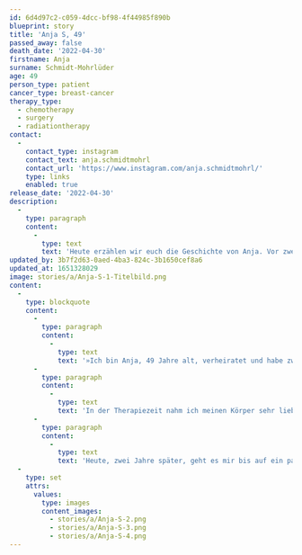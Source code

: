 ```yaml
---
id: 6d4d97c2-c059-4dcc-bf98-4f44985f890b
blueprint: story
title: 'Anja S, 49'
passed_away: false
death_date: '2022-04-30'
firstname: Anja
surname: Schmidt-Mohrlüder
age: 49
person_type: patient
cancer_type: breast-cancer
therapy_type:
  - chemotherapy
  - surgery
  - radiationtherapy
contact:
  -
    contact_type: instagram
    contact_text: anja.schmidtmohrl
    contact_url: 'https://www.instagram.com/anja.schmidtmohrl/'
    type: links
    enabled: true
release_date: '2022-04-30'
description:
  -
    type: paragraph
    content:
      -
        type: text
        text: 'Heute erzählen wir euch die Geschichte von Anja. Vor zwei Jahren bekam Anja wie ihre Mutter die Diagnose Brustkrebs und das, obwohl sie keinen Gendefekt hat. Heute arbeitet sie wieder als Kinderpflegerin und möchte andere Betroffene daran erinnern, dass sie nicht allein sind.'
updated_by: 3b7f2d63-0aed-4ba3-824c-3b1650cef8a6
updated_at: 1651328029
image: stories/a/Anja-S-1-Titelbild.png
content:
  -
    type: blockquote
    content:
      -
        type: paragraph
        content:
          -
            type: text
            text: '»Ich bin Anja, 49 Jahre alt, verheiratet und habe zwei Kinder. Vor zwei Jahren am 23. März 2020 bekam ich die Diagnose Brustkrebs. Kurz blieb die Welt stehen, doch dann habe ich meine Krone gerichtet und hatte am 31. März 2020 meine brusterhaltende OP, da der Tumor sehr aggressiv und schnell wachsend war. Der G3 KI Wert lag bei 84 %. Ende April folgten 16 Chemotherapien, danach bis September 28 Bestrahlungen.'
      -
        type: paragraph
        content:
          -
            type: text
            text: 'In der Therapiezeit nahm ich meinen Körper sehr liebevoll an. Ich vertrug die Chemo sehr gut, begann mit Yoga, Meditation und Nordic Walking. Auch bei den Bestrahlungen hatte ich keine Nebenwirkungen. Mein Arzt meinte, das würde mit an meiner positiven Einstellung liegen. Ich stellte meine Ernährung um: kein Zucker, kein Weizen und vieles mehr. Ich teilte meine neuen Erfahrungen auf meinem Instagram-Profil @anja.schmidtmohrl, machte vielen Mut und nahm sogar einen Podcast auf.'
      -
        type: paragraph
        content:
          -
            type: text
            text: 'Heute, zwei Jahre später, geht es mir bis auf ein paar körperliche Veränderungen, wie leichte Muskelschmerzen durch das Tamoxifen, sehr gut. Seit April 2021 arbeite ich wieder als Kinderpflegerin in einer Kita. Allen hier wünsche ich nur das Beste. Ihr seid nicht allein. Glaubt an euch und vertraut eurem Körper.«'
  -
    type: set
    attrs:
      values:
        type: images
        content_images:
          - stories/a/Anja-S-2.png
          - stories/a/Anja-S-3.png
          - stories/a/Anja-S-4.png
---
```

